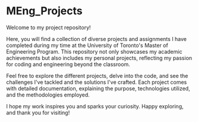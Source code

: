 # MEng_Projects

Welcome to my project repository!

Here, you will find a collection of diverse projects and assignments I have completed during my time at the University of Toronto's Master of Engineering Program. This repository not only showcases my academic achievements but also includes my personal projects, reflecting my passion for coding and engineering beyond the classroom.

Feel free to explore the different projects, delve into the code, and see the challenges I've tackled and the solutions I've crafted. Each project comes with detailed documentation, explaining the purpose, technologies utilized, and the methodologies employed.

I hope my work inspires you and sparks your curiosity. Happy exploring, and thank you for visiting!
